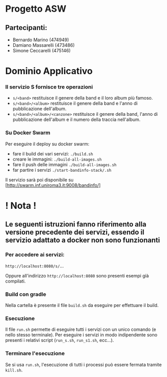 # Progetto ASW

## Partecipanti:
- Bernardo Marino (474949)
- Damiano Massarelli (473486)
- Simone Ceccarelli (475146)

# Dominio Applicativo
### Il servizio S fornisce tre operazioni
- `s/<band>` restituisce il genere della band e il loro album più famoso.
- `s/<band>/<album>` restituisce il genere della band e l'anno di pubblicazione dell'album.
- `s/<band>/<album>/<canzone>` restituisce il genere della band, l'anno di pubblicazione dell'album e il numero della traccia nell'album.

### Su Docker Swarm
Per eseguire il deploy su docker swarm:
- fare il build dei vari servizi: `./build.sh`
- creare le immagini: `./build-all-images.sh`
- fare il push delle immagini `./build-all-images.sh`
- far partire i servizi `./start-bandinfo-stack/.sh`

Il servizio sarà poi disponibile su [http://swarm.inf.uniroma3.it:9008/bandinfo/]

# ! Nota !
## Le seguenti istruzioni fanno riferimento alla versione precedente dei servizi, essendo il servizio adattato a docker non sono funzionanti

### Per accedere ai servizi:
`http://localhost:8080/s/`...

Oppure all'indirizzo `http://localhost:8080` sono presenti esempi già compilati.

### Build con gradle
Nella cartella è presente il file `build.sh` da eseguire per effettuare il build.

### Esecuzione
Il file `run.sh` permette di eseguire tutti i servizi con un unico comando (e nello stesso terminale).
Per eseguire i servizi in modo indipendente sono presenti i relativi script (`run_s.sh`, `run_s1.sh`, ecc...).

### Terminare l'esecuzione
Se si usa `run.sh`, l'esecuzione di tutti i processi può essere fermata tramite `kill.sh`.
